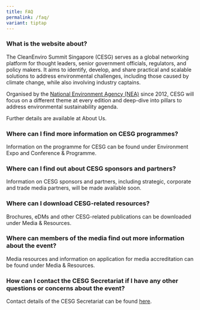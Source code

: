 ```yaml
---
title: FAQ
permalink: /faq/
variant: tiptap
---
```

<h3><strong>What is the website about?</strong></h3>
<p>The CleanEnviro Summit Singapore (CESG) serves as a global networking
platform for thought leaders, senior government officials, regulators,
and policy makers. It aims to identify, develop, and share practical and
scalable solutions to address environmental challenges, including those
caused by climate change, while also involving industry captains.</p>
<p>Organised by the <a href="https://www.nea.gov.sg/" rel="noopener nofollow" target="_blank">National Environment Agency (NEA)</a> since
2012, CESG will focus on a different theme at every edition and deep-dive
into pillars to address environmental sustainability agenda.</p>
<p>Further details are available at About Us.</p>
<h3><strong>Where can I find more information on CESG programmes?</strong></h3>
<p>Information on the programme for CESG can be found under Environment Expo
and Conference &amp; Programme.</p>
<h3>Where can I find out about CESG sponsors and partners?</h3>
<p>Information on CESG sponsors and partners, including strategic, corporate
and trade media partners, will be made available soon.</p>
<h3>Where can I download CESG-related resources?</h3>
<p>Brochures, eDMs and other CESG-related publications can be downloaded
under Media &amp; Resources.</p>
<h3>Where can members of the media find out more information about the event?</h3>
<p>Media resources and information on application for media accreditation
can be found under Media &amp; Resources.</p>
<h3>How can I contact the CESG Secretariat if I have any other questions or concerns about the event?</h3>
<p>Contact details of the CESG Secretariat can be found <a href="/contact-us/" rel="noopener nofollow" target="_blank">here</a>.</p>